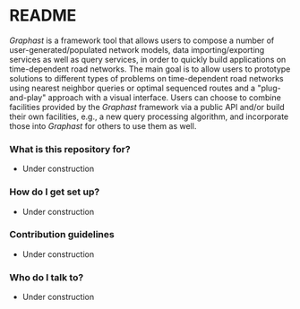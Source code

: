 # README #

*Graphast* is a framework tool that allows users to compose a number of user-generated/populated network models, data importing/exporting services as well as query services, in order to quickly build applications on time-dependent road networks. The main goal is to allow users to  prototype solutions to different types of problems on time-dependent road networks using nearest neighbor queries or optimal sequenced routes and a "plug-and-play" approach with a visual interface. Users can choose to combine facilities provided by the *Graphast* framework via a public API and/or build their own facilities, e.g., a new query processing algorithm, and incorporate those into *Graphast* for others to use them as well.

### What is this repository for? ###

* Under construction

### How do I get set up? ###

* Under construction

### Contribution guidelines ###

* Under construction

### Who do I talk to? ###

* Under construction